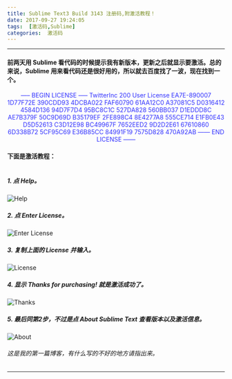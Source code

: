 ```yaml
---
title: Sublime Text3 Build 3143 注册码,附激活教程！
date: 2017-09-27 19:24:05
tags:  [激活码,Sublime]
categories:  激活码
---
```

----
#### 前两天用 Sublime 看代码的时候提示我有新版本，更新之后就显示要激活。总的来说，Sublime 用来看代码还是很好用的，所以就去百度找了一波，现在找到一个。
<font color=#3333ff>
	<center>
		—– BEGIN LICENSE —–  
		TwitterInc  
		200 User License  
		EA7E-890007  
		1D77F72E 390CDD93 4DCBA022 FAF60790  
		61AA12C0 A37081C5 D0316412 4584D136  
		94D7F7D4 95BC8C1C 527DA828 560BB037  
		D1EDDD8C AE7B379F 50C9D69D B35179EF  
		2FE898C4 8E4277A8 555CE714 E1FB0E43  
		D5D52613 C3D12E98 BC49967F 7652EED2  
		9D2D2E61 67610860 6D338B72 5CF95C69  
		E36B85CC 84991F19 7575D828 470A92AB  
		—— END LICENSE ——
	</center>
</font>

#### 下面是激活教程：</br><br>
##### 1. 点 Help。
![Help](http://wx2.sinaimg.cn/mw690/005KFv1Tgy1fjxtswit48j311y0lcwet.jpg)
##### 2. 点 Enter License。
![Enter License](http://wx1.sinaimg.cn/large/005KFv1Tgy1fjxtsx71zfj311y0lc0t6.jpg)
##### 3. 复制上面的 License 并输入。
![License](http://wx1.sinaimg.cn/mw690/005KFv1Tgy1fjxtsxmw7wj311y0lcabi.jpg)
##### 4. 显示 Thanks for purchasing! 就是激活成功了。
![Thanks](http://wx4.sinaimg.cn/large/005KFv1Tgy1fjxtsy21mvj311y0lcq3n.jpg)
##### 5. 最后同第2步，不过是点 About Sublime Text 查看版本以及激活信息。
![About](http://wx1.sinaimg.cn/mw690/005KFv1Tgy1fjxtsyp57dj311y0lcgme.jpg)

###### *这是我的第一篇博客，有什么写的不好的地方请指出来。*

----